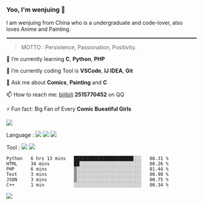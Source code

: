 ### Yoo, I'm wenjuing 👋

I am wenjuing from China who is a undergraduate and code-lover, also loves Anime and Painting.
<hr style="border:1px solid grey"/>

> MOTTO : Persistence, Passionation, Positivity.

🌱 I’m currently learning **C**, **Python**, **PHP**

🔭 I’m currently coding Tool is **VSCode**, **IJ IDEA**, **Git**

💬 Ask me about **Comics**, **Painting** and **C**

📫 How to reach me: [bilibili](https://space.bilibili.com/359881460) **2515770452** on QQ

⚡ Fun fact: Big Fan of Every **Comic Bueatiful Girls**

![](https://github-readme-stats.vercel.app/api?username=wenjuing&theme=vue-dark)

Language : ![](https://img.shields.io/badge/Code-C-informational?style=flat&logo=C&logoColor=white&color=a8b9cc)
![](https://img.shields.io/badge/Code-Python-informational?style=flat&logo=Python&logoColor=white&color=3776ab)
![](https://img.shields.io/badge/Code-PHP-informational?style=flat&logo=php&logoColor=white&color=777bb4)

Tool : ![](https://img.shields.io/badge/Editor-VScode-informational?style=flat&logo=Visual–Studio–Code&logoColor=white&color=007acc)
![](https://img.shields.io/badge/Editor-IntelliJIDEA-informational?style=flat&logo=<LOGO_NAME>&logoColor=white&color=000000)

<!--START_SECTION:waka-->

```text
Python   6 hrs 13 mins   ██████████████████████░░░   88.31 %
HTML     34 mins         ██░░░░░░░░░░░░░░░░░░░░░░░   08.26 %
PHP      6 mins          ▒░░░░░░░░░░░░░░░░░░░░░░░░   01.44 %
Text     3 mins          ▒░░░░░░░░░░░░░░░░░░░░░░░░   00.90 %
JSON     3 mins          ▒░░░░░░░░░░░░░░░░░░░░░░░░   00.75 %
C++      1 min           ░░░░░░░░░░░░░░░░░░░░░░░░░   00.34 %
```

<!--END_SECTION:waka-->

![](https://visitor-badge.glitch.me/badge?page_id=wenjuing.readme)
